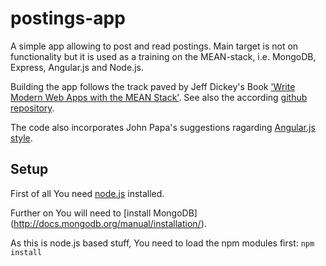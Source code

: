# postings-app
A simple app allowing to post and read postings.
Main target is not on functionality but it is used as a training on the MEAN-stack, i.e. MongoDB, Express, Angular.js and Node.js.

Building the app follows the track paved by Jeff Dickey's Book ['Write Modern Web Apps with the MEAN Stack'](http://www.amazon.com/Write-Modern-Apps-MEAN-Stack/dp/0133930157).
See also the according [github repository](https://github.com/dickeyxxx/mean-sample).

The code also incorporates John Papa's suggestions ragarding [Angular.js style](https://github.com/johnpapa/angular-styleguide).

## Setup
First of all You need [node.js](https://nodejs.org/) installed.

Further on You will need to [install MongoDB] (http://docs.mongodb.org/manual/installation/).

As this is node.js based stuff, You need to load the npm modules first:
`npm install`
